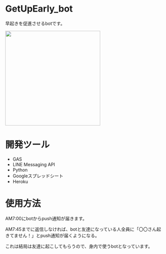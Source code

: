 # GetUpEarly_bot

早起きを促進させるbotです。

<img src="https://user-images.githubusercontent.com/53991600/80805041-ded37280-8bf1-11ea-917d-595f193888c8.jpg" width="300px">

# 開発ツール

 - GAS
 - LINE Messaging API
 - Python
 - Googleスプレッドシート
 - Heroku
 
 # 使用方法
 
 AM7:00にbotからpush通知が届きます。
 
 AM7:45までに返信しなければ、botと友達になっている人全員に「〇〇さん起きてません！」とpush通知が届くようになる。
 
 これは結局は友達に起こしてもらうので、身内で使うbotとなっています。
